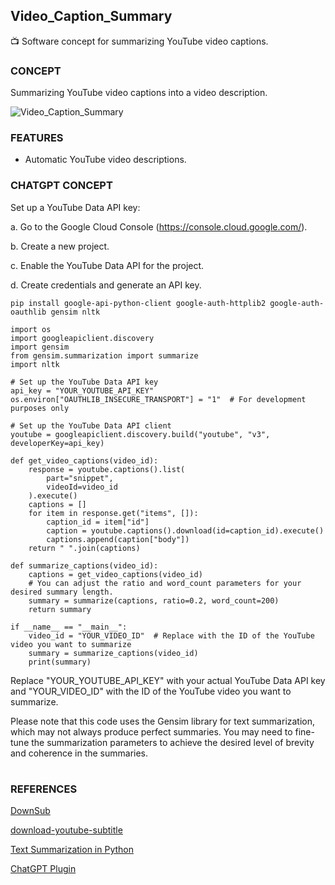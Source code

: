 ## Video_Caption_Summary 

📺 Software concept for summarizing YouTube video captions.

### CONCEPT

Summarizing YouTube video captions into a video description.

![Video_Caption_Summary](https://github.com/sourceduty/Video_Caption_Summary/assets/123030236/f84e474b-819f-4c7e-b1fc-0f20a0cae558)

### FEATURES

- Automatic YouTube video descriptions.

### CHATGPT CONCEPT

Set up a YouTube Data API key:

a. Go to the Google Cloud Console (https://console.cloud.google.com/).

b. Create a new project.

c. Enable the YouTube Data API for the project.

d. Create credentials and generate an API key.

```
pip install google-api-python-client google-auth-httplib2 google-auth-oauthlib gensim nltk
```
```
import os
import googleapiclient.discovery
import gensim
from gensim.summarization import summarize
import nltk

# Set up the YouTube Data API key
api_key = "YOUR_YOUTUBE_API_KEY"
os.environ["OAUTHLIB_INSECURE_TRANSPORT"] = "1"  # For development purposes only

# Set up the YouTube Data API client
youtube = googleapiclient.discovery.build("youtube", "v3", developerKey=api_key)

def get_video_captions(video_id):
    response = youtube.captions().list(
        part="snippet",
        videoId=video_id
    ).execute()
    captions = []
    for item in response.get("items", []):
        caption_id = item["id"]
        caption = youtube.captions().download(id=caption_id).execute()
        captions.append(caption["body"])
    return " ".join(captions)

def summarize_captions(video_id):
    captions = get_video_captions(video_id)
    # You can adjust the ratio and word_count parameters for your desired summary length.
    summary = summarize(captions, ratio=0.2, word_count=200)
    return summary

if __name__ == "__main__":
    video_id = "YOUR_VIDEO_ID"  # Replace with the ID of the YouTube video you want to summarize
    summary = summarize_captions(video_id)
    print(summary)
```
Replace "YOUR_YOUTUBE_API_KEY" with your actual YouTube Data API key and "YOUR_VIDEO_ID" with the ID of the YouTube video you want to summarize.

Please note that this code uses the Gensim library for text summarization, which may not always produce perfect summaries. You may need to fine-tune the summarization parameters to achieve the desired level of brevity and coherence in the summaries.
#

### REFERENCES

[DownSub](https://downsub.com/)

[download-youtube-subtitle](https://pypi.org/project/download-youtube-subtitle/)

[Text Summarization in Python](https://www.mygreatlearning.com/blog/text-summarization-in-python/)

[ChatGPT Plugin](https://video-summary.copilot.us/)
